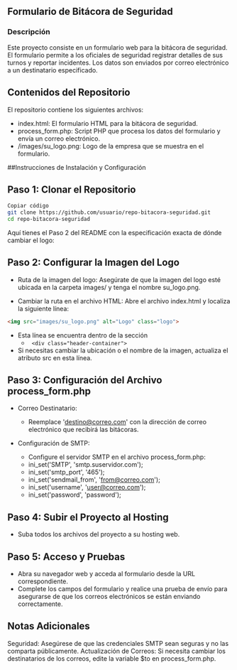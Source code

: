 ## Formulario de Bitácora de Seguridad
### Descripción
Este proyecto consiste en un formulario web para la bitácora de seguridad. El formulario permite a los oficiales de seguridad registrar detalles de sus turnos y reportar incidentes. Los datos son enviados por correo electrónico a un destinatario especificado.

## Contenidos del Repositorio
El repositorio contiene los siguientes archivos:

* index.html: El formulario HTML para la bitácora de seguridad.
* process_form.php: Script PHP que procesa los datos del formulario y envía un correo electrónico.
* /images/su_logo.png: Logo de la empresa que se muestra en el formulario.

##Instrucciones de Instalación y Configuración
## Paso 1: Clonar el Repositorio
```bash
Copiar código
git clone https://github.com/usuario/repo-bitacora-seguridad.git
cd repo-bitacora-seguridad
```

Aquí tienes el Paso 2 del README con la especificación exacta de dónde cambiar el logo:

## Paso 2: Configurar la Imagen del Logo
* Ruta de la imagen del logo: Asegúrate de que la imagen del logo esté ubicada en la carpeta images/ y tenga el nombre su_logo.png.

* Cambiar la ruta en el archivo HTML: Abre el archivo index.html y localiza la siguiente línea:

```html
<img src="images/su_logo.png" alt="Logo" class="logo">
```
* Esta línea se encuentra dentro de la sección
   * ``` <div class="header-container">```
*  Si necesitas cambiar la ubicación o el nombre de la imagen, actualiza el atributo src en esta línea.

## Paso 3: Configuración del Archivo process_form.php
* Correo Destinatario:

  * Reemplace 'destino@correo.com' con la dirección de correo electrónico que recibirá las bitácoras.
* Configuración de SMTP:

  * Configure el servidor SMTP en el archivo process_form.php:
  * ini_set('SMTP', 'smtp.suservidor.com');
  * ini_set('smtp_port', '465');
  * ini_set('sendmail_from', 'from@correo.com');
  * ini_set('username', 'user@correo.com');
  * ini_set('password', 'password'); <!-- Reemplaza 'password' con la contraseña SMTP real. -->
## Paso 4: Subir el Proyecto al Hosting
* Suba todos los archivos del proyecto a su hosting web.
## Paso 5: Acceso y Pruebas
* Abra su navegador web y acceda al formulario desde la URL correspondiente.
* Complete los campos del formulario y realice una prueba de envío para asegurarse de que los correos electrónicos se están enviando correctamente.
## Notas Adicionales
Seguridad: Asegúrese de que las credenciales SMTP sean seguras y no las comparta públicamente.
Actualización de Correos: Si necesita cambiar los destinatarios de los correos, edite la variable $to en process_form.php.
## 
